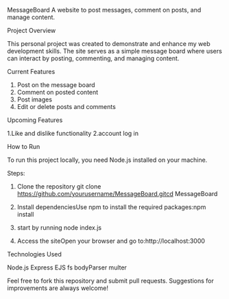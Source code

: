 MessageBoard
A website to post messages, comment on posts, and manage content.

Project Overview

This personal project was created to demonstrate and enhance my web development skills. The site serves as a simple message board where users can interact by posting, commenting, and managing content.

Current Features

1. Post on the message board
2. Comment on posted content
3. Post images
4. Edit or delete posts and comments

Upcoming Features

1.Like and dislike functionality
2.account log in

How to Run

To run this project locally, you need Node.js installed on your machine.

Steps:

1. Clone the repository git clone https://github.com/yourusername/MessageBoard.gitcd MessageBoard

2. Install dependenciesUse npm to install the required packages:npm install

3. start by running node index.js

4. Access the siteOpen your browser and go to:http://localhost:3000

Technologies Used

Node.js
Express
EJS
fs
bodyParser
multer

Feel free to fork this repository and submit pull requests. Suggestions for improvements are always welcome!
